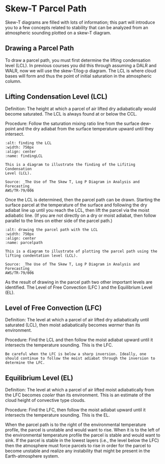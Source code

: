 # Skew-T Parcel Path

Skew-T diagrams are filled with lots of information; this part will
introduce you to a few concepts related to stability that can be
analyzed from an atmospheric sounding plotted on a skew-T diagram.

## Drawing a Parcel Path

To draw a parcel path, you must first determine the lifting condensation
level (LCL). In previous courses you did this through assuming a DALR
and WALR, now we will use the skew-T/log-p diagram. The LCL is where
cloud bases will form and thus the point of initial saturation in the
atmospheric column.

## Lifting Condensation Level (LCL)

Definition: The height at which a parcel of air lifted dry
adiabatically would become saturated. The LCL is always found at or
below the CCL.

Procedure: Follow the saturation mixing ratio line from the surface
dew-point and the dry adiabat from the surface temperature upward
until they intersect.

```{figure} ../../images/finding_LCL.jpg
:alt: finding the LCL
:width: 750px
:align: center
:name: findingLCL

This is a diagram to illustrate the finding of the Lifiting Condensation
Level (LCL).

Source: _The Use of The Skew T, Log P Diagram in Analysis and Forecasting_
AWS/TR-79/006
```

Once the LCL is determined, then the parcel path can be drawn. Starting
the surface parcel at the temperature of the surface and following the
dry adiabat line up until you reach the LCL, then lift the parcel via
the moist adiabatic line. (If you are not directly on a dry or moist
adiabat, then follow parallel to the lines on either side of the parcel
path.)

```{figure} ../../images/drawing_parcel_path.jpg
:alt: drawing the parcel path with the LCL
:width: 750px
:align: center
:name: parcelpath

This is a diagram to illustrate of plotting the parcel path using the
lifting condentation level (LCL).

Source: _The Use of The Skew T, Log P Diagram in Analysis and Forecasting_
AWS/TR-79/006
```

As the result of drawing in the parcel path two other important levels
are identified. The Level of Free Convection (LFC ) and the Equilibrium
Level (EL).

## Level of Free Convection (LFC)

Definition: The level at which a parcel of air lifted dry
adiabatically until saturated (LCL), then moist adiabatically becomes
*warmer* than its environment.

Procedure: Find the LCL and then follow the moist adiabat upward until
it intersects the temperature sounding. This is the LFC.

```{note}
Be careful when the LFC is below a sharp inversion. Ideally, one
should continue to follow the moist adiabat through the inversion to
determine the LFC.
```

## Equilibrium Level (EL)

Definition: The level at which a parcel of air lifted moist
adiabatically from the LFC becomes *cooler* than its environment. This
is an estimate of the cloud height of convective type clouds.

Procedure: Find the LFC, then follow the moist adiabat upward until it
intersects the temperature sounding. This is the EL.

When the parcel path is to the right of the environmental temperature
profile, the parcel is unstable and would want to rise. When it is to
the left of the environmental temperature profile the parcel is stable
and would want to sink. If the parcel is stable in the lowest layers
(i.e., the level below the LFC) then the atmosphere must force parcels
to rise in order for the parcel to become unstable and realize any
instability that might be present in the Earth-atmosphere system.